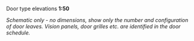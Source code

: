 <span class="transform-to-uppercase">Door type elevations **1:50**</span>

_Schematic only - no dimensions, show only the number and configuration of door leaves.
Vision panels, door grilles etc. are identified in the door schedule._